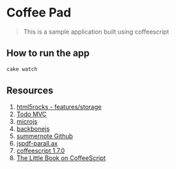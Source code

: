 # Coffee Pad
> This is a sample application built using coffeescript

## How to run the app
```bash
cake watch
```

## Resources

1. [html5rocks - features/storage](https://www.html5rocks.com/en/features/storage "html5rocks")
1. [Todo MVC](https://todomvc.com/ "TodoMVC")
1. [microjs](http://microjs.com/#router "microjs")
1. [backbonejs](https://backbonejs.org/ "backbonejs")
1. [summernote Github](https://github.com/summernote/summernote "summernote")
1. [jspdf-parall.ax](https://parall.ax/products/jspdf "jspdf")
1. [coffeescript 1.7.0](https://www.npmjs.com/package/coffeescript/v/1.7.0 "coffeescript")
1. [The Little Book on CoffeeScript](https://arcturo.github.io/library/coffeescript/index.html "The Little Book on CoffeeScript")